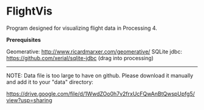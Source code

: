 # FlightVis
Program designed for visualizing flight data in Processing 4.

**Prerequisites**

Geomerative: http://www.ricardmarxer.com/geomerative/
SQLite jdbc: https://github.com/xerial/sqlite-jdbc (drag into processing)

---------------

NOTE: Data file is too large to have on github. Please download it manually and add it to your "data" directory:

https://drive.google.com/file/d/1WwdZOo0h7v2frxUcFQwAnBtQwspUpfg5/view?usp=sharing